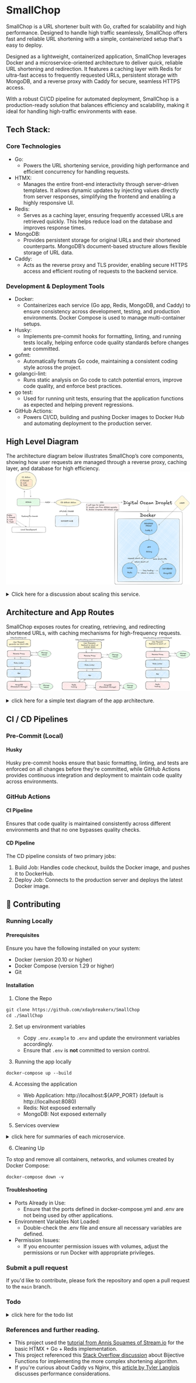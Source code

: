 # SmallChop

SmallChop is a URL shortener built with Go, crafted for scalability and high performance. Designed to handle high traffic seamlessly, SmallChop offers fast and reliable URL shortening with a simple, containerized setup that's easy to deploy.

Designed as a lightweight, containerized application, SmallChop leverages Docker and a microservice-oriented architecture to deliver quick, reliable URL shortening and redirection.
It features a caching layer with Redis for ultra-fast access to frequently requested URLs, persistent storage with MongoDB, and a reverse proxy with Caddy for secure, seamless HTTPS access.

With a robust CI/CD pipeline for automated deployment, SmallChop is a production-ready solution that balances efficiency and scalability, making it ideal for handling high-traffic environments with ease.

## Tech Stack:

### Core Technologies

-   Go:
    -   Powers the URL shortening service, providing high performance and efficient concurrency for handling requests.
-   HTMX:
    -   Manages the entire front-end interactivity through server-driven templates. It allows dynamic updates by injecting values directly from server responses, simplifying the frontend and enabling a highly responsive UI.
-   Redis:
    -   Serves as a caching layer, ensuring frequently accessed URLs are retrieved quickly. This helps reduce load on the database and improves response times.
-   MongoDB:
    -   Provides persistent storage for original URLs and their shortened counterparts. MongoDB’s document-based structure allows flexible storage of URL data.
-   Caddy:
    -   Acts as the reverse proxy and TLS provider, enabling secure HTTPS access and efficient routing of requests to the backend service.

### Development & Deployment Tools

-   Docker:
    -   Containerizes each service (Go app, Redis, MongoDB, and Caddy) to ensure consistency across development, testing, and production environments. Docker Compose is used to manage multi-container setups.
-   Husky:
    -   Implements pre-commit hooks for formatting, linting, and running tests locally, helping enforce code quality standards before changes are committed.
-   gofmt:
    -   Automatically formats Go code, maintaining a consistent coding style across the project.
-   golangci-lint:
    -   Runs static analysis on Go code to catch potential errors, improve code quality, and enforce best practices.
-   go test:
    -   Used for running unit tests, ensuring that the application functions as expected and helping prevent regressions.
-   GitHub Actions:
    -   Powers CI/CD, building and pushing Docker images to Docker Hub and automating deployment to the production server.

## High Level Diagram

The architecture diagram below illustrates SmallChop’s core components, showing how user requests are managed through a reverse proxy, caching layer, and database for high efficiency.
![diagram](./docs/assets/high-level.png)

<details>
<summary>Click here for a discussion about scaling this service.</summary>

In an enterprise environment, SmallChop would typically be deployed with Kubernetes to enable high scalability and manageability. By using Kubernetes, the application could run across multiple pods and nodes, allowing for automatic scaling in response to traffic spikes. This setup would also enable seamless updates and rollbacks through Kubernetes’ built-in deployment strategies, such as rolling updates. Additionally, a load balancer would be essential to distribute incoming traffic evenly across instances, ensuring high availability and minimizing latency. This would also allow easy integration of a more robust secret manager than what is currently implemented in this project.

However, for a project of this scale and purpose, using Kubernetes and a load balancer would be overkill. Instead, SmallChop is deployed using Docker Compose on a single DigitalOcean Droplet, which provides a streamlined, cost-effective environment suitable for demonstration and portfolio purposes. This approach keeps infrastructure simple while showcasing containerized microservices architecture. It maintains the essential components—caching, persistent storage, and reverse proxy—while remaining accessible and manageable for a smaller deployment. This setup can later be adapted to a more advanced Kubernetes environment if needed, making SmallChop flexible and adaptable for future growth.

</details>

## Architecture and App Routes

SmallChop exposes routes for creating, retrieving, and redirecting shortened URLs, with caching mechanisms for high-frequency requests.
![diagram](./docs/assets/routes.png)

<details>
<summary>click here for a simple text diagram of the app architecture.</summary>

## Architecture

```
            +---------------------+
            |     User Requests   |
            +---------------------+
                      |
                      v
         +----------------------------+
         |      URL Shortener API     |
         |        (Go Service)        |
         +----------------------------+
                      |
                      v
  +------------------------------------------+
  |          Caching Layer (Redis)           |
  +------------------------------------------+
                      |
                      v
  +------------------------------------------+
  |       Persistent Storage (MongoDB)       |
  +------------------------------------------+
```

## MVP Architecture

```
            +---------------------+
            |     User Requests   |
            +---------------------+
                      |
                      v
         +----------------------------+
         |      URL Shortener API     |
         |        (Go Service)        |
         +----------------------------+
                      |
                      v
  +------------------------------------------+
  |            Redis as a DB                 |
  +------------------------------------------+
```

</details>

## CI / CD Pipelines

### Pre-Commit (Local)

#### Husky

Husky pre-commit hooks ensure that basic formatting, linting, and tests are enforced on all changes before they're committed, while GitHub Actions provides continuous integration and deployment to maintain code quality across environments.

### GitHub Actions

#### **CI Pipeline**

Ensures that code quality is maintained consistently across different environments and that no one bypasses quality checks.

#### **CD Pipeline**

The CD pipeline consists of two primary jobs:

1. Build Job: Handles code checkout, builds the Docker image, and pushes it to DockerHub.
2. Deploy Job: Connects to the production server and deploys the latest Docker image.

## 🤝 Contributing
### Running Locally

#### Prerequisites

Ensure you have the following installed on your system:

-   Docker (version 20.10 or higher)
-   Docker Compose (version 1.29 or higher)
-   Git

#### Installation

1. Clone the Repo

```
git clone https://github.com/xdaybreakerx/SmallChop
cd ./SmallChop
```

2. Set up environment variables

    - Copy `.env.example` to `.env` and update the environment variables accordingly.
    - Ensure that `.env` is **not** committed to version control.

3. Running the app locally

```
docker-compose up --build
```

4. Accessing the application

    - Web Application: http://localhost:${APP_PORT} (default is http://localhost:8080)
    - Redis: Not exposed externally
    - MongoDB: Not exposed externally

5. Services overview
 <details>
 <summary>click here for summaries of each microservice.</summary>

app Service

-   Build Context: The current directory (contains your application’s Dockerfile)
-   Ports: Exposes port 8080 (or as defined in .env)
-   Depends On: redis, mongo
-   Environment Variables: Loaded from .env

redis Service

-   Image: redis:alpine
-   Command: Starts Redis with a password from .env
-   Environment Variables: Loaded from .env
-   Ports: Not exposed externally

mongo Service

-   Image: mongo:latest
-   Volumes:
    -   mongo-data for persistent storage
-   mongo-user-init.js for initialization
-   Environment Variables: Loaded from .env
-   Ports: Not exposed externally

caddy Service (Production Only)

-   Image: caddy:2.8.4-alpine
-   Ports:
    -   Exposes port 80 for HTTP
    -   Exposes port 443 for HTTPS
-   Volumes:
    -   caddy_data for Caddy data
    -   caddy_config for configuration
-   Caddyfile for server configuration
-   Environment Variables: Loaded from .env

Additional Notes

-   Data Persistence: Volumes are used for MongoDB and Caddy to ensure data persists between container restarts.
-   Environment Variables: Keep the .env file secure, especially in production.
-   Docker Compose Override: The docker-compose.override.yml file is used to customize the Compose configuration for local development.

    </details>

6. Cleaning Up

To stop and remove all containers, networks, and volumes created by Docker Compose:

```
docker-compose down -v
```

#### Troubleshooting

-   Ports Already in Use:
    -   Ensure that the ports defined in docker-compose.yml and .env are not being used by other applications.
-   Environment Variables Not Loaded:
    -   Double-check the .env file and ensure all necessary variables are defined.
-   Permission Issues:
    -   If you encounter permission issues with volumes, adjust the permissions or run Docker with appropriate privileges.

### Submit a pull request

If you'd like to contribute, please fork the repository and open a pull request to the `main` branch.
### Todo

<details>
<summary>click here for the todo list</summary>

-   [x] HTMX + Go + Redis MVP
-   [x] pre commit hooks
-   [x] testing
-   [x] ci with github actions
-   [x] rate limiter
-   [x] persistent storage
-   [x] change Redis to caching layer
-   [x] cd with github actions
-   [x] deployment
-   [x] better shortener algo

</details>

### References and further reading.

-   This project used the [tutorial from Annis Souames of Stream.io](https://getstream.io/blog/url-shortener/) for the basic HTMX + Go + Redis implementation. 
-   This project referenced this [Stack Overflow discussion](https://stackoverflow.com/questions/742013/how-do-i-create-a-url-shortener) about Bijective Functions for implementing the more complex shortening algorithm.
-   If you're curious about Caddy vs Nginx, this [article by Tyler Langlois](<(https://blog.tjll.net/reverse-proxy-hot-dog-eating-contest-caddy-vs-nginx/)>) discusses performance considerations.
